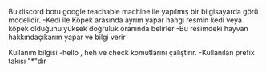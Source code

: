 Bu discord botu google teachable machine ile yapılmış bir bilgisayarda görü modelidir.
-Kedi ile Köpek arasında ayrım yapar hangi resmin kedi veya köpek olduğunu yüksek doğruluk oranında belirler
-Bu resimdeki hayvan hakkındaçıkarım yapar ve bilgi verir

Kullanım bilgisi
-hello , heh ve check komutlarını çalıştırır.
-Kullanılan prefix takısı "*"dır
